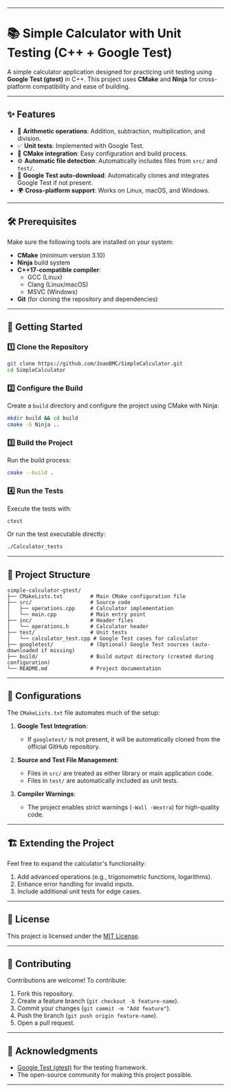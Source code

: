 
---

# 📚 Simple Calculator with Unit Testing (C++ + Google Test)

A simple calculator application designed for practicing unit testing using **Google Test (gtest)** in C++. This project uses **CMake** and **Ninja** for cross-platform compatibility and ease of building.

---

## ✨ Features

- 🧮 **Arithmetic operations**: Addition, subtraction, multiplication, and division.
- ✅ **Unit tests**: Implemented with Google Test.
- 🔧 **CMake integration**: Easy configuration and build process.
- ⚙️ **Automatic file detection**: Automatically includes files from `src/` and `test/`.
- 🚀 **Google Test auto-download**: Automatically clones and integrates Google Test if not present.
- 🌍 **Cross-platform support**: Works on Linux, macOS, and Windows.

---

## 🛠️ Prerequisites

Make sure the following tools are installed on your system:

- **CMake** (minimum version 3.10)
- **Ninja** build system
- **C++17-compatible compiler**:
  - GCC (Linux)
  - Clang (Linux/macOS)
  - MSVC (Windows)
- **Git** (for cloning the repository and dependencies)

---

## 🚀 Getting Started

### 1️⃣ Clone the Repository
```bash
git clone https://github.com/JoaoBMC/SimpleCalculator.git
cd SimpleCalculator
```

### 2️⃣ Configure the Build
Create a `build` directory and configure the project using CMake with Ninja:
```bash
mkdir build && cd build
cmake -G Ninja ..
```

### 3️⃣ Build the Project
Run the build process:
```bash
cmake --build .
```

### 4️⃣ Run the Tests
Execute the tests with:
```bash
ctest
```

Or run the test executable directly:
```bash
./Calculator_tests
```

---

## 📂 Project Structure

```plaintext
simple-calculator-gtest/
├── CMakeLists.txt         # Main CMake configuration file
├── src/                   # Source code
│   ├── operations.cpp     # Calculator implementation
│   └── main.cpp           # Main entry point
├── inc/                   # Header files
│   └── operations.h       # Calculator header
├── test/                  # Unit tests
│   └── calculator_test.cpp # Google Test cases for calculator
├── googletest/            # (Optional) Google Test sources (auto-downloaded if missing)
├── build/                 # Build output directory (created during configuration)
└── README.md              # Project documentation
```

---

## 🔧 Configurations

The `CMakeLists.txt` file automates much of the setup:

1. **Google Test Integration**:
   - If `googletest/` is not present, it will be automatically cloned from the official GitHub repository.

2. **Source and Test File Management**:
   - Files in `src/` are treated as either library or main application code.
   - Files in `test/` are automatically included as unit tests.

3. **Compiler Warnings**:
   - The project enables strict warnings (`-Wall -Wextra`) for high-quality code.

---

## 🏗️ Extending the Project

Feel free to expand the calculator's functionality:
1. Add advanced operations (e.g., trigonometric functions, logarithms).
2. Enhance error handling for invalid inputs.
3. Include additional unit tests for edge cases.

---

## 📝 License

This project is licensed under the [MIT License](LICENSE).

---

## 🤝 Contributing

Contributions are welcome! To contribute:
1. Fork this repository.
2. Create a feature branch (`git checkout -b feature-name`).
3. Commit your changes (`git commit -m "Add feature"`).
4. Push the branch (`git push origin feature-name`).
5. Open a pull request.

---

## 🙏 Acknowledgments

- [Google Test (gtest)](https://github.com/google/googletest) for the testing framework.
- The open-source community for making this project possible.

---
